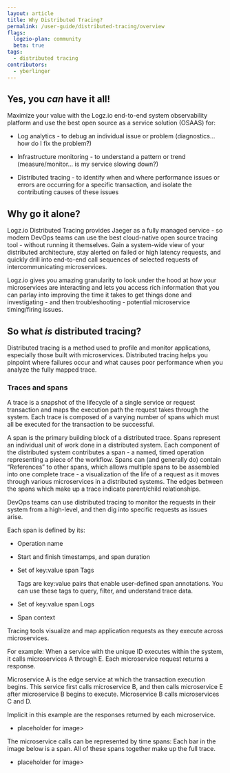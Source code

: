 ```yaml
---
layout: article
title: Why Distributed Tracing?
permalink: /user-guide/distributed-tracing/overview
flags:
  logzio-plan: community
  beta: true
tags:
  - distributed tracing
contributors:
  - yberlinger
---
```

## Yes, you _can_ have it all!

Maximize your value with the Logz.io end-to-end system observability platform and use the best open source as a service solution (OSAAS) for: 

* Log analytics - to debug an individual issue or problem (diagnostics... how do I fix the problem?)

* Infrastructure monitoring - to understand a pattern or trend (measure/monitor... is my service slowing down?)

* Distributed tracing - to identify when and where performance issues or errors are occurring for a specific transaction, and isolate the contributing causes of these issues

## Why go it alone? 

Logz.io Distributed Tracing provides Jaeger as a fully managed service - so modern DevOps teams can use the best cloud-native open source tracing tool - without running it themselves. Gain a system-wide view of your distributed architecture, stay alerted on failed or high latency requests, and quickly drill into end-to-end call sequences of selected requests of intercommunicating microservices. 

Logz.io gives you amazing granularity to look under the hood at how your microservices are interacting and lets you access rich information that you can parlay into improving the time it takes to get things done and investigating - and then troubleshooting - potential microservice timing/firing issues.

## So what _is_ distributed tracing?

Distributed tracing is a method used to profile and monitor applications, especially those built with microservices. Distributed tracing helps you pinpoint where failures occur and what causes poor performance when you analyze the fully mapped trace.

### Traces and spans
A trace is a snapshot of the lifecycle of a single service or request transaction and maps the execution path the request takes through the system. Each trace is composed of a varying number of spans which must all be executed for the transaction to be successful.  

A span is the primary building block of a distributed trace. Spans represent an individual unit of work done in a distributed system. Each component of the distributed system contributes a span - a named, timed operation representing a piece of the workflow. Spans can (and generally do) contain “References” to other spans, which allows multiple spans to be assembled into one complete trace - a visualization of the life of a request as it moves through various microservices in a distributed systems. The edges between the spans which make up a trace indicate parent/child relationships.

DevOps teams can use distributed tracing to monitor the requests in their system from a high-level, and then dig into specific requests as issues arise.

Each span is defined by its:

* Operation name

* Start and finish timestamps, and span duration 

* Set of key:value span Tags 

  Tags are key:value pairs that enable user-defined span annotations. You can use these tags to query, filter, and understand trace data. 

* Set of key:value span Logs 

* Span context 

Tracing tools visualize and map application requests as they execute across microservices. 

For example: When a service with the unique ID executes within the system, it calls microservices A through E. Each microservice request returns a response.

Microservice A is the edge service at which the transaction execution begins. This service first calls microservice B, and then calls microservice E after microservice B begins to execute.
Microservice B calls microservices C and D.   

Implicit in this example are the responses returned by each microservice.

* placeholder for image>

The microservice calls can be represented by time spans: Each bar in the image below is a span. All of these spans together make up the full trace. 

* placeholder for image>